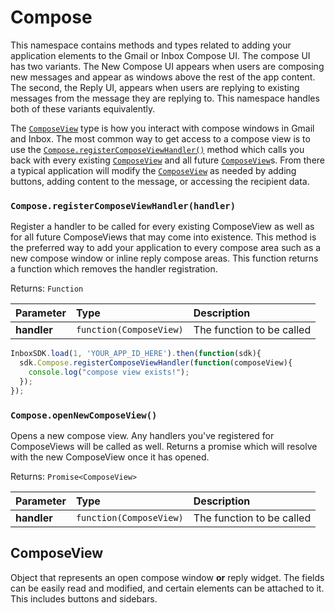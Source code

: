 # Compose

This namespace contains methods and types related to adding your application elements to the Gmail or Inbox Compose UI. The compose UI has two variants. The New Compose UI appears when users are composing new messages and appear as windows above the rest of the app content. The second, the Reply UI, appears when users are replying to existing messages from the message they are replying to. This namespace handles both of these variants equivalently.

The [`ComposeView`](https://www.inboxsdk.com/docs/#ComposeView) type is how you interact with compose windows in Gmail and Inbox. The most common way to get access to a compose view is to use the [`Compose.registerComposeViewHandler()`](javascript:$.find%28"methods-box[doc-class=Compose]"%29[0].scrollMethodIntoView%28"registerComposeViewHandler"%29) method which calls you back with every existing [`ComposeView`](https://www.inboxsdk.com/docs/#ComposeView) and all future [`ComposeView`](https://www.inboxsdk.com/docs/#ComposeView)s. From there a typical application will modify the [`ComposeView`](https://www.inboxsdk.com/docs/#ComposeView) as needed by adding buttons, adding content to the message, or accessing the recipient data.



### `Compose.registerComposeViewHandler(handler)` 

Register a handler to be called for every existing ComposeView as well as for all future ComposeViews that may come into existence. This method is the preferred way to add your application to every compose area such as a new compose window or inline reply compose areas. This function returns a function which removes the handler registration.

Returns: `Function`

| Parameter | Type | Description |
| :--- | :--- | :--- |
| **handler** | `function(ComposeView)` | The function to be called |

```javascript
InboxSDK.load(1, 'YOUR_APP_ID_HERE').then(function(sdk){
  sdk.Compose.registerComposeViewHandler(function(composeView){
    console.log("compose view exists!");
  });
});
```

### `Compose.openNewComposeView()` 

Opens a new compose view. Any handlers you've registered for ComposeViews will be called as well. Returns a promise which will resolve with the new ComposeView once it has opened.

Returns: `Promise<ComposeView>`

| Parameter | Type | Description |
| :--- | :--- | :--- |
| **handler** | `function(ComposeView)` | The function to be called |

## ComposeView

Object that represents an open compose window **or** reply widget. The fields can be easily read and modified, and certain elements can be attached to it. This includes buttons and sidebars.  